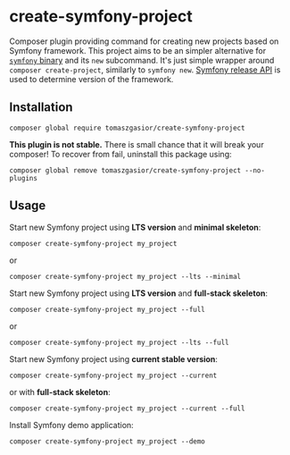 create-symfony-project
===

Composer plugin providing command for creating new projects based on Symfony
framework. This project aims to be an simpler alternative for [`symfony` binary](https://symfony.com/download) and its `new` subcommand. It's just simple wrapper around `composer create-project`,
similarly to `symfony new`. [Symfony release API](https://symfony.com/releases.json)
is used to determine version of the framework.

Installation
---

```
composer global require tomaszgasior/create-symfony-project
```

**This plugin is not stable.** There is small chance that it will break
your composer! To recover from fail, uninstall this package using:

```
composer global remove tomaszgasior/create-symfony-project --no-plugins
```

Usage
---

Start new Symfony project using **LTS version** and **minimal skeleton**:

```
composer create-symfony-project my_project
```

or

```
composer create-symfony-project my_project --lts --minimal
```

Start new Symfony project using **LTS version** and **full-stack skeleton**:

```
composer create-symfony-project my_project --full
```

or

```
composer create-symfony-project my_project --lts --full
```

Start new Symfony project using **current stable version**:

```
composer create-symfony-project my_project --current
```

or with **full-stack skeleton**:

```
composer create-symfony-project my_project --current --full
```

Install Symfony demo application:

```
composer create-symfony-project my_project --demo
```
